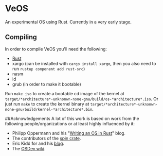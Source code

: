 # VeOS
An experimental OS using Rust. Currently in a very early stage.

## Compiling
In order to compile VeOS you'll need the following:
- [Rust][5]
- xargo (can be installed with `cargo install xargo`, then you also need to run `rustup component add rust-src`)
- nasm
- ld
- grub (in order to make it bootable)

Run `make iso` to create a bootable cd image of the kernel at `target/*architecture*-unknonwn-none-gnu/build/os-*architecture*.iso`.
Or just run `make` to create the kernel binary at `target/*architecture*-unknonwn-none-gnu/build/kernel-*architecture*.bin`.

##Acknowledgements
A lot of this work is based on work from the following people/organizations or at least highly influenced by it:
- Philipp Oppermann and his "[Writing an OS in Rust][1]" blog.
- The contributors of the [spin crate][2].
- Eric Kidd for and his [blog][3].
- The [OSDev wiki][4].

[1]: http://os.phil-opp.com/ "Writing an OS in Rust"
[2]: https://crates.io/crates/spin "The spin crate on crates.io"
[3]: http://www.randomhacks.net/bare-metal-rust/ "Bare Metal Rust: Building kernels in Rust"
[4]: http://wiki.osdev.org/Main_Page "OSDev wiki Main Page"
[5]: https://www.rust-lang.org/
